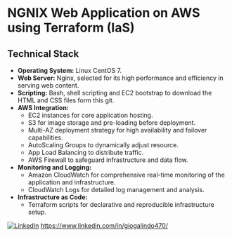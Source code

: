 # NGNIX Web Application on AWS using Terraform (IaS)

## Technical Stack

- **Operating System:** Linux CentOS 7.
- **Web Server:** Nginx, selected for its high performance and efficiency in serving web content.
- **Scripting:** Bash, shell scripting and EC2 bootstrap to download the HTML and CSS files form this git.
- **AWS Integration:**
  - EC2 instances for core application hosting.
  - S3 for image storage and pre-loading before deployment.
  - Multi-AZ deployment strategy for high availability and failover capabilities.
  - AutoScaling Groups to dynamically adjust resource.
  - App Load Balancing to distribute traffic.
  - AWS Firewall to safeguard infrastructure and data flow.
- **Monitoring and Logging:**
  - Amazon CloudWatch for comprehensive real-time monitoring of the application and infrastructure.
  - CloudWatch Logs for detailed log management and analysis.
- **Infrastructure as Code:**
  - Terraform scripts for declarative and reproducible infrastructure setup.

[![LinkedIn](https://www.linkedin.com/in/giogalindo470/)](Tu-URL-de-LinkedIn)
https://www.linkedin.com/in/giogalindo470/
